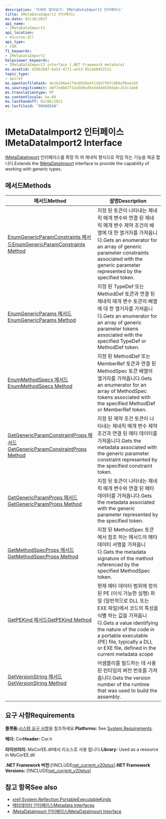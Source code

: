 ```yaml
---
description: '자세히 알아보기: IMetaDataImport2 인터페이스'
title: IMetaDataImport2 인터페이스
ms.date: 03/30/2017
api_name:
- IMetaDataImport2
api_location:
- mscoree.dll
api_type:
- COM
f1_keywords:
- IMetaDataImport2
helpviewer_keywords:
- IMetaDataImport2 interface [.NET Framework metadata]
ms.assetid: d39b2b87-ba53-4771-ae53-952a68452511
topic_type:
- apiref
ms.openlocfilehash: de1b190ae174c6028e4f116d7f6fc0b9af0aac6d
ms.sourcegitcommit: ddf7edb67715a5b9a45e3dd44536dabc153c1de0
ms.translationtype: MT
ms.contentlocale: ko-KR
ms.lasthandoff: 02/06/2021
ms.locfileid: "99688548"
---
```

# <a name="imetadataimport2-interface"></a><span data-ttu-id="163d5-103">IMetaDataImport2 인터페이스</span><span class="sxs-lookup"><span data-stu-id="163d5-103">IMetaDataImport2 Interface</span></span>

<span data-ttu-id="163d5-104">[IMetaDataImport](imetadataimport-interface.md) 인터페이스를 확장 하 여 제네릭 형식으로 작업 하는 기능을 제공 합니다.</span><span class="sxs-lookup"><span data-stu-id="163d5-104">Extends the [IMetaDataImport](imetadataimport-interface.md) interface to provide the capability of working with generic types.</span></span>  
  
## <a name="methods"></a><span data-ttu-id="163d5-105">메서드</span><span class="sxs-lookup"><span data-stu-id="163d5-105">Methods</span></span>  
  
|<span data-ttu-id="163d5-106">메서드</span><span class="sxs-lookup"><span data-stu-id="163d5-106">Method</span></span>|<span data-ttu-id="163d5-107">설명</span><span class="sxs-lookup"><span data-stu-id="163d5-107">Description</span></span>|  
|------------|-----------------|  
|[<span data-ttu-id="163d5-108">EnumGenericParamConstraints 메서드</span><span class="sxs-lookup"><span data-stu-id="163d5-108">EnumGenericParamConstraints Method</span></span>](imetadataimport2-enumgenericparamconstraints-method.md)|<span data-ttu-id="163d5-109">지정 된 토큰이 나타내는 제네릭 매개 변수와 연결 된 제네릭 매개 변수 제약 조건의 배열에 대 한 열거자를 가져옵니다.</span><span class="sxs-lookup"><span data-stu-id="163d5-109">Gets an enumerator for an array of generic parameter constraints associated with the generic parameter represented by the specified token.</span></span>|  
|[<span data-ttu-id="163d5-110">EnumGenericParams 메서드</span><span class="sxs-lookup"><span data-stu-id="163d5-110">EnumGenericParams Method</span></span>](imetadataimport2-enumgenericparams-method.md)|<span data-ttu-id="163d5-111">지정 된 TypeDef 또는 MethodDef 토큰과 연결 된 제네릭 매개 변수 토큰의 배열에 대 한 열거자를 가져옵니다.</span><span class="sxs-lookup"><span data-stu-id="163d5-111">Gets an enumerator for an array of generic parameter tokens associated with the specified TypeDef or MethodDef token.</span></span>|  
|[<span data-ttu-id="163d5-112">EnumMethodSpecs 메서드</span><span class="sxs-lookup"><span data-stu-id="163d5-112">EnumMethodSpecs Method</span></span>](imetadataimport2-enummethodspecs-method.md)|<span data-ttu-id="163d5-113">지정 된 MethodDef 또는 MemberRef 토큰과 연결 된 MethodSpec 토큰 배열의 열거자를 가져옵니다.</span><span class="sxs-lookup"><span data-stu-id="163d5-113">Gets an enumerator for an array of MethodSpec tokens associated with the specified MethodDef or MemberRef token.</span></span>|  
|[<span data-ttu-id="163d5-114">GetGenericParamConstraintProps 메서드</span><span class="sxs-lookup"><span data-stu-id="163d5-114">GetGenericParamConstraintProps Method</span></span>](imetadataimport2-getgenericparamconstraintprops-method.md)|<span data-ttu-id="163d5-115">지정 된 제약 조건 토큰이 나타내는 제네릭 매개 변수 제약 조건과 연결 된 메타 데이터를 가져옵니다.</span><span class="sxs-lookup"><span data-stu-id="163d5-115">Gets the metadata associated with the generic parameter constraint represented by the specified constraint token.</span></span>|  
|[<span data-ttu-id="163d5-116">GetGenericParamProps 메서드</span><span class="sxs-lookup"><span data-stu-id="163d5-116">GetGenericParamProps Method</span></span>](imetadataimport2-getgenericparamprops-method.md)|<span data-ttu-id="163d5-117">지정 된 토큰이 나타내는 제네릭 매개 변수와 연결 된 메타 데이터를 가져옵니다.</span><span class="sxs-lookup"><span data-stu-id="163d5-117">Gets the metadata associated with the generic parameter represented by the specified token.</span></span>|  
|[<span data-ttu-id="163d5-118">GetMethodSpecProps 메서드</span><span class="sxs-lookup"><span data-stu-id="163d5-118">GetMethodSpecProps Method</span></span>](imetadataimport2-getmethodspecprops-method.md)|<span data-ttu-id="163d5-119">지정 된 MethodSpec 토큰에서 참조 하는 메서드의 메타 데이터 서명을 가져옵니다.</span><span class="sxs-lookup"><span data-stu-id="163d5-119">Gets the metadata signature of the method referenced by the specified MethodSpec token.</span></span>|  
|[<span data-ttu-id="163d5-120">GetPEKind 메서드</span><span class="sxs-lookup"><span data-stu-id="163d5-120">GetPEKind Method</span></span>](imetadataimport2-getpekind-method.md)|<span data-ttu-id="163d5-121">현재 메타 데이터 범위에 정의 된 PE (이식 가능한 실행) 파일 (일반적으로 DLL 또는 EXE 파일)에서 코드의 특성을 식별 하는 값을 가져옵니다.</span><span class="sxs-lookup"><span data-stu-id="163d5-121">Gets a value identifying the nature of the code in a portable executable (PE) file, typically a DLL or EXE file, defined in the current metadata scope</span></span>|  
|[<span data-ttu-id="163d5-122">GetVersionString 메서드</span><span class="sxs-lookup"><span data-stu-id="163d5-122">GetVersionString Method</span></span>](imetadataimport2-getversionstring-method.md)|<span data-ttu-id="163d5-123">어셈블리를 빌드하는 데 사용 된 런타임의 버전 번호를 가져옵니다.</span><span class="sxs-lookup"><span data-stu-id="163d5-123">Gets the version number of the runtime that was used to build the assembly.</span></span>|  
  
## <a name="requirements"></a><span data-ttu-id="163d5-124">요구 사항</span><span class="sxs-lookup"><span data-stu-id="163d5-124">Requirements</span></span>  

 <span data-ttu-id="163d5-125">**플랫폼:**[시스템 요구 사항](../../get-started/system-requirements.md)을 참조하세요.</span><span class="sxs-lookup"><span data-stu-id="163d5-125">**Platforms:** See [System Requirements](../../get-started/system-requirements.md).</span></span>  
  
 <span data-ttu-id="163d5-126">**헤더:** Cor</span><span class="sxs-lookup"><span data-stu-id="163d5-126">**Header:** Cor.h</span></span>  
  
 <span data-ttu-id="163d5-127">**라이브러리:** MsCorEE.dll에서 리소스로 사용 됩니다.</span><span class="sxs-lookup"><span data-stu-id="163d5-127">**Library:** Used as a resource in MsCorEE.dll</span></span>  
  
 <span data-ttu-id="163d5-128">**.NET Framework 버전:**[!INCLUDE[net_current_v20plus](../../../../includes/net-current-v20plus-md.md)]</span><span class="sxs-lookup"><span data-stu-id="163d5-128">**.NET Framework Versions:** [!INCLUDE[net_current_v20plus](../../../../includes/net-current-v20plus-md.md)]</span></span>  
  
## <a name="see-also"></a><span data-ttu-id="163d5-129">참고 항목</span><span class="sxs-lookup"><span data-stu-id="163d5-129">See also</span></span>

- <xref:System.Reflection.PortableExecutableKinds>
- [<span data-ttu-id="163d5-130">메타데이터 인터페이스</span><span class="sxs-lookup"><span data-stu-id="163d5-130">Metadata Interfaces</span></span>](metadata-interfaces.md)
- [<span data-ttu-id="163d5-131">IMetaDataImport 인터페이스</span><span class="sxs-lookup"><span data-stu-id="163d5-131">IMetaDataImport Interface</span></span>](imetadataimport-interface.md)
